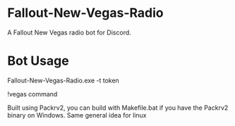 # Fallout-New-Vegas-Radio

A Fallout New Vegas radio bot for Discord.

# Bot Usage
Fallout-New-Vegas-Radio.exe -t token

!vegas command

Built using Packrv2, you can build with Makefile.bat if you have the Packrv2 binary on Windows.
Same general idea for linux

